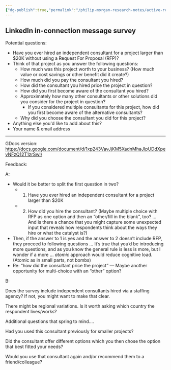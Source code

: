 ```yaml
---
{"dg-publish":true,"permalink":"/philip-morgan-research-notes/active-research/linked-in-in-connection-message-survey/"}
---
```


## LinkedIn in-connection message survey

Potential questions:

- Have you ever hired an independent consultant for a project larger than $20K without using a Request For Proposal (RFP)?
- Think of that project as you answer the following questions:
	- How much was this project worth to your business? (How much value or cost savings or other benefit did it create?)
	- How much did you pay the consultant you hired?
	- How did the consultant you hired price the project in question?
	- How did you first become aware of the consultant you hired?
	- Approximately how many other consultants or other solutions did you consider for the project in question?
		- If you considered multiple consultants for this project, how did you first become aware of the alternative consultants?
	- Why did you choose the consultant you did for this project?
- Anything else you'd like to add about this?
- Your name & email address

---
GDocs version: https://docs.google.com/document/d/1xp243VavJjKM5XadnMhaJIpUDdXpevNFzQ12T1zrSwI/

Feedback:

A:

-   Would it be better to split the first question in two?
	-   1) Have you ever hired an independent consultant for a project larger than $20K
	-   2) How did you hire the consultant? (Maybe multiple choice with RFP as one option and then an “other/fill in the blank”, too? … And is there a chance that you might capture some unexpected input that reveals how respondents think about the ways they hire or what the catalyst is?)
-   Then, if the answer to 1 is yes and the answer to 2 doesn’t include RFP, they proceed to following questions … It’s true that you’d be introducing more questions, and as you know the general rule is less is more, but I wonder if a more … _atomic_ approach would reduce cognitive load. (Atomic as in small parts, not bombs)
-   Re: “how did the consultant price the project” — Maybe another opportunity for multi-choice with an “other” option?

B:

Does the survey include independent consultants hired via a staffing agency? If not, you might want to make that clear. 

There might be regional variations. Is it worth asking which country the respondent lives/works?

Additional questions that spring to mind….

Had you used this consultant previously for smaller projects?

Did the consultant offer different options which you then chose the option that best fitted your needs?

Would you use that consultant again and/or recommend them to a friend/colleague?